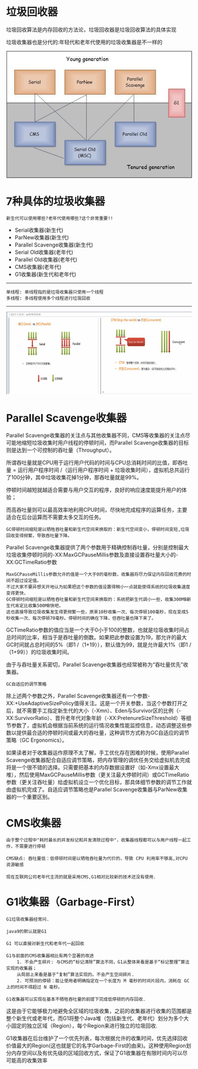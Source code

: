 # 垃圾回收器

垃圾回收算法是内存回收的方法论，垃圾回收器是垃圾回收算法的具体实现

垃圾收集器也是分代的:年轻代和老年代使用的垃圾收集器是不一样的

![](../pics/Sun_HotSpot虚拟机1.7版垃圾回收器.jpg)

# 7种具体的垃圾收集器

    新生代可以使用哪些?老年代使用哪些?这个非常重要!!

- Serial收集器(新生代)
- ParNew收集器(新生代)
- Parallel Scavenge收集器(新生代)
- Serial Old收集器(老年代)
- Parallel Old收集器(老年代)
- CMS收集器(老年代)
- G1收集器(新生代和老年代)

---
    单线程: 单线程指的是垃圾收集器只使用一个线程
    多线程: 多线程使用多个线程进行垃圾回收
---

![](../pics/垃圾回收器小总结.png)

# Parallel Scavenge收集器

Parallel Scavenge收集器的关注点与其他收集器不同，CMS等收集器的关注点尽可能地缩短垃圾收集时用户线程的停顿时间，而Parallel Scavenge收集器的目标则是达到一个可控制的吞吐量（Throughput）。

所谓吞吐量就是CPU用于运行用户代码的时间与CPU总消耗时间的比值，即吞吐量 = 运行用户程序时间 /（运行用户程序时间 + 垃圾收集时间），虚拟机总共运行了100分钟，其中垃圾收集花掉1分钟，那吞吐量就是99%。

停顿时间越短就越适合需要与用户交互的程序，良好的响应速度能提升用户的体验；

而高吞吐量则可以最高效率地利用CPU时间，尽快地完成程序的运算任务，主要适合在后台运算而不需要太多交互的任务。

    GC停顿时间缩短是以牺牲吞吐量和新生代空间来换取的：新生代空间变小，停顿时间变短,垃圾回收变得频繁，导致吞吐量下降。

Parallel Scavenge收集器提供了两个参数用于精确控制吞吐量，分别是控制最大垃圾收集停顿时间的-XX:MaxGCPauseMillis参数及直接设置吞吐量大小的-XX:GCTimeRatio参数

    MaxGCPauseMillis参数允许的值是一个大于0的毫秒数，收集器将尽力保证内存回收花费的时间不超过设定值。
    不过大家不要异想天开地认为如果把这个参数的值设置得稍小一点就能使得系统的垃圾收集速度变得更快，
    GC停顿时间缩短是以牺牲吞吐量和新生代空间来换取的：系统把新生代调小一些，收集300MB新生代肯定比收集500MB快吧，
    这也直接导致垃圾收集发生得更频繁一些，原来10秒收集一次、每次停顿100毫秒，现在变成5秒收集一次、每次停顿70毫秒。停顿时间的确在下降，但吞吐量也降下来了。

GCTimeRatio参数的值应当是一个大于0小于100的整数，也就是垃圾收集时间占总时间的比率，相当于是吞吐量的倒数。如果把此参数设置为19，那允许的最大GC时间就占总时间的5%（即1 /（1+19）），默认值为99，就是允许最大1%（即1 /（1+99））的垃圾收集时间。

由于与吞吐量关系密切，Parallel Scavenge收集器也经常被称为“吞吐量优先”收集器。

    GC自适应的调节策略

除上述两个参数之外，Parallel Scavenge收集器还有一个参数-XX:+UseAdaptiveSizePolicy值得关注。这是一个开关参数，当这个参数打开之后，就不需要手工指定新生代的大小（-Xmn）、Eden与Survivor区的比例（-XX:SurvivorRatio）、晋升老年代对象年龄（-XX:PretenureSizeThreshold）等细节参数了，虚拟机会根据当前系统的运行情况收集性能监控信息，动态调整这些参数以提供最合适的停顿时间或最大的吞吐量，这种调节方式称为GC自适应的调节策略（GC Ergonomics）。

如果读者对于收集器运作原理不太了解，手工优化存在困难的时候，使用Parallel Scavenge收集器配合自适应调节策略，把内存管理的调优任务交给虚拟机去完成将是一个很不错的选择。只需要把基本的内存数据设置好（如-Xmx设置最大堆），然后使用MaxGCPauseMillis参数（更关注最大停顿时间）或GCTimeRatio参数（更关注吞吐量）给虚拟机设立一个优化目标，那具体细节参数的调节工作就由虚拟机完成了。自适应调节策略也是Parallel Scavenge收集器与ParNew收集器的一个重要区别。

# CMS收集器

    由于整个过程中"耗时最长的并发标记和并发清除过程中"，收集器线程都可以与用户线程一起工作，不需要进行停顿
    
    CMS缺点: 吞吐量低：低停顿时间是以牺牲吞吐量为代价的，导致 CPU 利用率不够高,对CPU资源敏感

    现在互联网公司老年代主流的就是采用CMS,G1相对比较新的技术还没有使用.

# G1收集器（Garbage-First）
    
    G1垃圾收集器经常问.
    
    java9的默认就是G1
   
    G1 可以直接对新生代和老年代一起回收

    G1与前面的CMS收集器相比有两个显著的改进
        1. 不会产生碎片: 与CMS的“标记清除”算法不同，G1从整体来看是基于“标记整理”算法实现的收集器；
        从局部上来看是基于“复制”算法实现的。不会产生空间碎片.
        2. 可预测的停顿：能让使用者明确指定在一个长度为 M 毫秒的时间片段内，消耗在 GC 上的时间不得超过 N 毫秒。

    G1收集器可以实现在基本不牺牲吞吐量的前提下完成低停顿的内存回收.

这是由于它能够极力地避免全区域的垃圾收集，之前的收集器进行收集的范围都是整个新生代或老年代，而G1将整个Java堆（包括新生代、老年代）划分为多个大小固定的独立区域（Region），每个Region来进行独立的垃圾回收.

G1收集器在后台维护了一个优先列表，每次根据允许的收集时间，优先选择回收价值最大的Region(这也就是它的名字Garbage-First的由来)。这种使用Region划分内存空间以及有优先级的区域回收方式，保证了G1收集器在有限时间内可以尽可能高的收集效率
